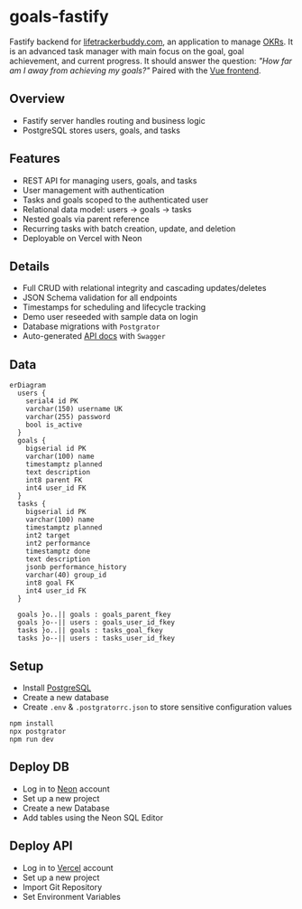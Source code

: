# goals-fastify

Fastify backend for [lifetrackerbuddy.com](https://lifetrackerbuddy.com/), an application to manage [OKRs](https://wikipedia.org/wiki/Objectives_and_Key_Results). It is an advanced task manager with main focus on the goal, goal achievement, and current progress. It should answer the question: _"How far am I away from achieving my goals?"_ Paired with the [Vue frontend](https://github.com/konskarz/goals-vue).

## Overview

- Fastify server handles routing and business logic
- PostgreSQL stores users, goals, and tasks

## Features

- REST API for managing users, goals, and tasks
- User management with authentication
- Tasks and goals scoped to the authenticated user
- Relational data model: users → goals → tasks
- Nested goals via parent reference
- Recurring tasks with batch creation, update, and deletion
- Deployable on Vercel with Neon

## Details

- Full CRUD with relational integrity and cascading updates/deletes
- JSON Schema validation for all endpoints
- Timestamps for scheduling and lifecycle tracking
- Demo user reseeded with sample data on login
- Database migrations with `Postgrator`
- Auto-generated [API docs](https://goals-fastify.vercel.app) with `Swagger`

## Data

```mermaid
erDiagram
  users {
    serial4 id PK
    varchar(150) username UK
    varchar(255) password
    bool is_active
  }
  goals {
    bigserial id PK
    varchar(100) name
    timestamptz planned
    text description
    int8 parent FK
    int4 user_id FK
  }
  tasks {
    bigserial id PK
    varchar(100) name
    timestamptz planned
    int2 target
    int2 performance
    timestamptz done
    text description
    jsonb performance_history
    varchar(40) group_id
    int8 goal FK
    int4 user_id FK
  }

  goals }o..|| goals : goals_parent_fkey
  goals }o--|| users : goals_user_id_fkey
  tasks }o..|| goals : tasks_goal_fkey
  tasks }o--|| users : tasks_user_id_fkey
```

## Setup

- Install [PostgreSQL](https://www.postgresql.org/download/)
- Create a new database
- Create `.env` & `.postgratorrc.json` to store sensitive configuration values

```
npm install
npx postgrator
npm run dev
```

## Deploy DB

- Log in to [Neon](https://neon.tech/) account
- Set up a new project
- Create a new Database
- Add tables using the Neon SQL Editor

## Deploy API

- Log in to [Vercel](https://vercel.com/) account
- Set up a new project
- Import Git Repository
- Set Environment Variables
